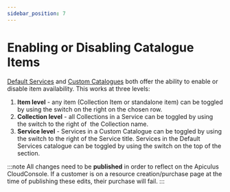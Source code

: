 ```yaml
---
sidebar_position: 7
---
```

# Enabling or Disabling Catalogue Items

[Default Services](WorkingwithDefaultServices) and [Custom Catalogues](CreatingaCustomCatalogue.md) both offer the ability to enable or disable item availability. This works at three levels:

1. **Item level** - any item (Collection Item or standalone item) can be toggled by using the switch on the right on the chosen row.
2. **Collection level** - all Collections in a Service can be toggled by using the switch to the right of  the Collection name.
3. **Service level** - Services in a Custom Catalogue can be toggled by using the switch to the right of the Service title. Services in the Default Services catalogue can be toggled by using the switch on the top of the section.

:::note
All changes need to be **published** in order to reflect on the Apiculus CloudConsole. If a customer is on a resource creation/purchase page at the time of publishing these edits, their purchase will fail.
:::
